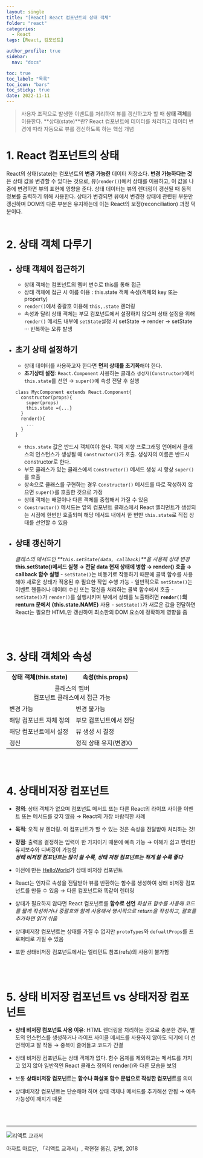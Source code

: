 ```yaml
---
layout: single
title: "[React] React 컴포넌트의 상태 객체"
folder: "react"
categories:
  - React
tags: [React, 컴포넌트]

author_profile: true
sidebar:
  nav: "docs"

toc: true
toc_label: "목록"
toc_icon: "bars"
toc_sticky: true
date: 2022-11-11
---
```


> 사용자 조작으로 발생한 이벤트를 처리하여 뷰를 갱신하고자 할 때 **상태 객체**를 이용한다.
> **상태(state)**란? React 컴포넌트에 데이터를 처리하고 데이터 변경에 따라 자동으로 뷰를 갱신하도록 하는 핵심 개념

# 1. React 컴포넌트의 상태

React의 상태(state)는 컴포넌트의 **변경 가능한** 데이터 저장소다.
**번경 가능하다는 것**은 상태 값을 변경할 수 있다는 것으로, 뷰(`render()`)에서 상태를 이용하고, 이 값을 나중에 변경하면 뷰의 표현에 영향을 준다.
상태 데이터는 뷰의 렌더링이 갱신될 때 동적 정보를 출력하기 위해 사용한다.
상태가 변경되면 뷰에서 변경한 상태에 관련된 부분만 갱신하며 DOM의 다른 부분은 유지하는데 이는 React의 보정(reconciliation) 과정 덕분이다.
<br /><br />

# 2. 상태 객체 다루기

- ## 상태 객체에 접근하기

  - 상태 객체는 컴포넌트의 멤버 변수로 this를 통해 접근
  - 상태 객체에 접근 시 이름 이용 : this.state 객체 속성(객체의 key 또는 property)
  - `render()`에서 중괄호 이용해 `this,.state` 렌더링
  - 속성과 달리 상태 객체는 부모 컴포넌트에서 설정하지 않으며 상태 설정을 위해 `render()` 메서드 내부에 `setState`설정 시 setState → render → setState ··· 반복하는 오류 발생

- ## 초기 상태 설정하기
  - 상태 데이터를 사용하고자 한다면 **먼저 상태를 초기화**해야 한다.
  - **초기상태 설정**: `React.Component` 사용하는 클래스 `생성자(Constructor)`에서 `this.state`를 선언 → `super()`에 속성 전달 후 실행
  ```
  class MycComponent extends React.Component{
    constructor(props){
      super(props)
      this.state ={...}
    }
    render(){
      ...
    }
  }
  ```
  - `this.state` 값은 반드시 객체여야 한다.
    객체 지향 프로그래밍 언어에서 클래스의 인스턴스가 생성될 때 `Constructor()`가 호출. 생성자의 이름은 반드시 constructor로 한다.
  - 부모 클래스가 있는 클래스에서 `Constructor()` 메서드 생성 시 항상 `super()`를 호출
  - 상속으로 클래스를 구현하는 경우 `Constructor()` 메서드를 따로 작성하지 않으면 `super()`를 호출한 것으로 가정
  - 상태 객체는 배열이나 다른 객체를 중첩해서 가질 수 있음
  - `Constructor()` 메서드는 앞의 컴포넌트 클래스에서 React 엘리먼트가 생성되는 시점에 한번만 호출되며 해당 메서드 내에서 한 번만 `this.state`로 직접 상태를 선언할 수 있음
- ## 상태 갱신하기
  _클래스의 메서드인 **`this.setState(data, callback)`**을 사용해 상태 변경_
  **this.setState()메서드 실행 → 전달 data 현재 상태에 병합 → render() 호출 → callback 함수 실행** - `setState()`는 비동기로 작동하기 때문에 콜백 함수를 사용해야 새로운 상태가 적용된 후 필요한 작업 수행 가능 - 일반적으로 `setState()`는 이벤트 핸들러나 데이터 수신 또는 갱신을 처리하는 콜백 함수에서 호출 - `setState()`가 `render()`를 실행시키며 뷰에서 상태를 노출하려면 **`render()`의 renturn 문에서 {this.state.NAME}** 사용 - `setState()`가 새로운 값을 전달하면 React는 필요한 HTML만 갱신하여 최소한의 DOM 요소에 정확하게 영향을 줌

<br /><br />

# 3. 상태 객체와 속성

<table>
  <tr style="text-align:center; font-weight:bold;">
    <td>상태 객체(this.state)</td>
    <td>속성(this.props)</td>
  </tr>
  <tr>
    <td colspan="2" style="text-align:center;">클래스의 멤버<br />
    컴포넌트 클래스에서 접근 가능</td>
  </tr>
  <tr>
    <td>변경 가능</td>
    <td>변경 불가능</td>
  </tr>
  <tr>
    <td>해당 컴포넌트 자체 정의</td>
    <td>부모 컴포넌트에서 전달</td>
  </tr>
  <tr>
    <td>해당 컴포넌트에서 설정</td>
    <td>뷰 생성 시 결정</td>
  </tr>
  <tr>
    <td>갱신</td>
    <td>정적 상태 유지(변경X)</td>
  </tr>
</table>

<br /><br />

# 4. 상태비저장 컴포넌트

- **정의**: 상태 객체가 없으며 컴포넌트 메서드 또는 다른 React의 라이프 사이클 이벤트 또는 메서드를 갖지 않음
  → React의 가장 바람직한 사례
- **목적**: 오직 뷰 렌더링. 이 컴포넌트가 할 수 있는 것은 속성을 전달받아 처리하는 것!
- **장점**: 출력을 결정하는 입력이 한 가지이기 때문에 예측 가능
  → 이해가 쉽고 편리한 유지보수와 디버깅이 가능함
  <br />
  **_상태 비저장 컴포넌트는 많이 쓸 수록, 상태 저장 컴포넌트는 적게 쓸 수록 좋다_**
  <br />
- 이전에 만든 [HelloWorld]()가 상태 비저장 컴포넌트
- React는 인자로 속성을 전달받아 뷰를 반환하는 함수를 생성하여 상태 비저장 컴포넌트를 만들 수 있음
  → 다른 컴포넌트와 똑같이 렌더링

- 상태가 필요하지 않다면 React 컴포넌트를 **함수로 선언**
  _화살표 함수를 사용해 코드를 짧게 작성하거나 중괄호와 함께 사용해서 명시적으로 return을 작성하고, 괄호를 추가하면 읽기 쉬움_
- 상태비저장 컴포넌트는 상태를 가질 수 없지만 `protoTypes`와 `defualtProps`를 프로퍼티로 가질 수 있음
- 또한 상태비저장 컴포넌트에서는 엘리먼트 참조(refs)의 사용이 불가함

<br /><br />

# 5. 상태 비저장 컴포넌트 vs 상태저장 컴포넌트

- **상태 비저장 컴포넌트 사용 이유**: HTML 렌더링을 처리하는 것으로 충분한 경우, 별도의 인스턴스를 생성하거나 라이프 사이클 메서드를 사용하지 않아도 되기에 더 선언적이고 잘 작동
  → 중복이 줄어들고 코드가 간결
- 상태 비저장 컴포넌트는 상태 객체가 없다. 함수 몸체를 제외하고는 메서드를 가지고 있지 않아 일반적인 React 클래스 정의의 render()와 다른 모습을 보임
- 보통 **상태비저장 컴포넌트**는 **함수나 화살표 함수 문법으로 작성한 컴포넌트**를 의미
- 상태비저장 컴포넌트는 단순해야 하며 상태 객체나 메서드를 추가해선 안됨
  → 예측 가능성이 깨지기 때문

  <br /><br />

---

![리액트 교과서](https://shopping-phinf.pstatic.net/main_3243613/32436139938.20220527055911.jpg?type=w300)

아자트 마르단, 「리액트 교과서」, 곽현철 옮김, 길벗, 2018
